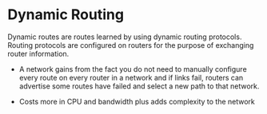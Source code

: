 # Dynamic Routing

Dynamic routes are routes learned by using dynamic routing protocols. 
Routing protocols are configured on routers for the purpose of exchanging router information.

* A network gains from the fact you do not need to manually configure every route on every router in a network and if links fail, routers can advertise some routes have failed and select a new path to that network. 

* Costs more in CPU and bandwidth plus adds complexity to the network 